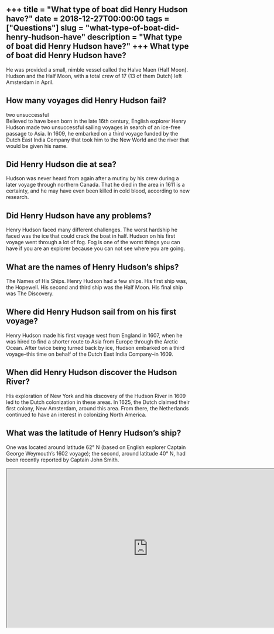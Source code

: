 +++
title = "What type of boat did Henry Hudson have?"
date = 2018-12-27T00:00:00
tags = ["Questions"]
slug = "what-type-of-boat-did-henry-hudson-have"
description = "What type of boat did Henry Hudson have?"
+++
What type of boat did Henry Hudson have?
----------------------------------------

He was provided a small, nimble vessel called the Halve Maen (Half Moon). Hudson and the Half Moon, with a total crew of 17 (13 of them Dutch) left Amsterdam in April.

How many voyages did Henry Hudson fail?
---------------------------------------

two unsuccessful  
Believed to have been born in the late 16th century, English explorer Henry Hudson made two unsuccessful sailing voyages in search of an ice-free passage to Asia. In 1609, he embarked on a third voyage funded by the Dutch East India Company that took him to the New World and the river that would be given his name.

Did Henry Hudson die at sea?
----------------------------

Hudson was never heard from again after a mutiny by his crew during a later voyage through northern Canada. That he died in the area in 1611 is a certainty, and he may have even been killed in cold blood, according to new research.

Did Henry Hudson have any problems?
-----------------------------------

Henry Hudson faced many different challenges. The worst hardship he faced was the ice that could crack the boat in half. Hudson on his first voyage went through a lot of fog. Fog is one of the worst things you can have if you are an explorer because you can not see where you are going.

What are the names of Henry Hudson’s ships?
-------------------------------------------

The Names of His Ships. Henry Hudson had a few ships. His first ship was, the Hopewell. His second and third ship was the Half Moon. His final ship was The Discovery.

Where did Henry Hudson sail from on his first voyage?
-----------------------------------------------------

Henry Hudson made his first voyage west from England in 1607, when he was hired to find a shorter route to Asia from Europe through the Arctic Ocean. After twice being turned back by ice, Hudson embarked on a third voyage–this time on behalf of the Dutch East India Company–in 1609.

When did Henry Hudson discover the Hudson River?
------------------------------------------------

His exploration of New York and his discovery of the Hudson River in 1609 led to the Dutch colonization in these areas. In 1625, the Dutch claimed their first colony, New Amsterdam, around this area. From there, the Netherlands continued to have an interest in colonizing North America.

What was the latitude of Henry Hudson’s ship?
---------------------------------------------

One was located around latitude 62° N (based on English explorer Captain George Weymouth’s 1602 voyage); the second, around latitude 40° N, had been recently reported by Captain John Smith.

<iframe allow="accelerometer; autoplay; clipboard-write; encrypted-media; gyroscope; picture-in-picture" allowfullscreen="" class="__youtube_prefs__  epyt-is-override  no-lazyload" data-no-lazy="1" data-origheight="433" data-origwidth="770" data-skipgform_ajax_framebjll="" height="433" id="_ytid_91923" loading="lazy" src="https://www.youtube.com/embed/AjvSmD1ySqc?enablejsapi=1&autoplay=0&cc_load_policy=0&cc_lang_pref=&iv_load_policy=1&loop=0&modestbranding=0&rel=1&fs=1&playsinline=0&autohide=2&theme=dark&color=red&controls=1&" title="YouTube player" width="770"></iframe>